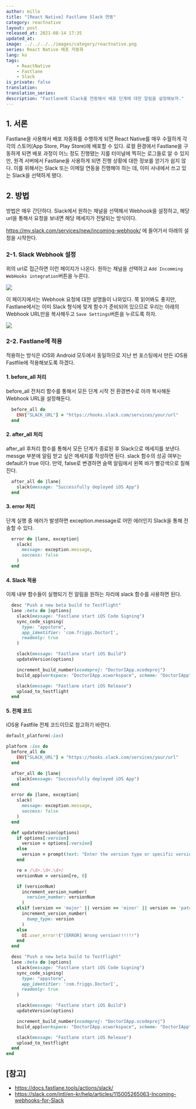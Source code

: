 ```yaml
---
author: millo
title: "[React Native] Fastlane Slack 연동"
category: reactnative
layout: post
released_at: 2021-08-14 17:35
updated_at:
image: ../../../../images/category/reactnative.png
series: React Native 배포 자동화
lang: ko
tags:
    - ReactNative
    - Fastlane
    - Slack
is_private: false
translation:
translation_series:
description: "Fastlane에 Slack을 연동해서 배포 단계에 대한 알림을 설정해보자."
---
```


## 1. 서론

Fastlane을 사용해서 배포 자동화를 수행하게 되면 React Native를 매우 수월하게 각각의 스토어(App Store, Play Store)에 배포할 수 있다. 로컬 환경에서 Fastlane을 구동하게 되면 배포 과정이 어느 정도 진행됐는 지를 터미널에 찍히는 로그들로 알 수 있지만, 원격 서버에서 Fastlane을 사용하게 되면 진행 상황에 대한 정보를 얻기가 쉽지 않다. 이를 위해서는 Slack 또는 이메일 연동을 진행해야 하는 데, 이미 사내에서 쓰고 있는 Slack을 선택하게 됐다.

## 2. 방법

방법은 매우 간단하다. Slack에서 원하는 채널을 선택해서 Webhook을 설정하고, 해당 url을 통해서 요청을 보내면 해당 메세지가 전달되는 방식이다.

https://my.slack.com/services/new/incoming-webhook/ 에 들어가서 아래의 설정을 시작한다.

### 2-1. Slack Webhook 설정

위의 url로 접근하면 이런 페이지가 나온다. 원하는 채널을 선택하고 `Add Incomming WebHooks integration`버튼을 누른다.

![](../../../../images/2021/08/fastlane-slack-1.png)

이 페이지에서는 Webhook 요청에 대한 설명들이 나와있다. 쭉 읽어봐도 좋지만, Fastlane에서는 이미 Slack 형식에 맞게 함수가 준비되어 있으므로 우리는 아래의 Webhook URL만을 복사해두고 `Save Settings`버튼을 누르도록 하자.

![](../../../../images/2021/08/fastlane-slack-2.png)

### 2-2. Fastlane에 적용

적용하는 방식은 iOS와 Android 모두에서 동일하므로 지난 번 포스팅에서 만든 iOS용 Fastfile에 적용해보도록 하겠다.

#### 1. before_all 처리

before_all 전처리 함수를 통해서 모든 단계 시작 전 환경변수로 아까 복사해둔 Webhook URL을 설정해둔다.

```ruby
  before_all do
    ENV["SLACK_URL"] = "https://hooks.slack.com/services/your/url"
  end
```

#### 2. after_all 처리

after_all 후처리 함수를 통해서 모든 단계가 종료된 후 Slack으로 메세지를 보낸다. messge 부분에 알림 받고 싶은 메세지를 작성하면 된다. slack 함수의 성공 여부는 default가 true 이다. 만약, false로 변경하면 슬랙 알림에서 왼쪽 바가 빨강색으로 칠해진다.

```ruby
  after_all do |lane|
    slack(message: "Successfully deployed iOS App")
  end
```

#### 3. error 처리

단계 실행 중 에러가 발생하면 exception.message로 어떤 에러인지 Slack을 통해 전송할 수 있다.

```ruby
  error do |lane, exception|
    slack(
      message: exception.message,
      success: false
    )
  end
```

#### 4. Slack 적용

이제 내부 함수들이 실행되기 전 알림을 원하는 자리에 slack 함수를 사용하면 된다.

```ruby
  desc "Push a new beta build to TestFlight"
  lane :beta do |options|
    slack(message: "Fastlane start iOS Code Signing")
    sync_code_signing(
      type: "appstore",
      app_identifier: 'com.friggs.DoctorI',
      readonly: true
    )

    slack(message: "Fastlane start iOS Build")
    updateVersion(options)

    increment_build_number(xcodeproj: "DoctorIApp.xcodeproj")
    build_app(workspace: "DoctorIApp.xcworkspace", scheme: "DoctorIApp")

    slack(message: "Fastlane start iOS Release")
    upload_to_testflight
  end
```

#### 5. 전체 코드

iOS용 Fastfile 전체 코드이므로 참고하기 바란다.

```ruby
default_platform(:ios)

platform :ios do
  before_all do
    ENV["SLACK_URL"] = "https://hooks.slack.com/services/your/url"
  end

  after_all do |lane|
    slack(message: "Successfully deployed iOS App")
  end

  error do |lane, exception|
    slack(
      message: exception.message,
      success: false
    )
  end

  def updateVersion(options)
    if options[:version]
      version = options[:version]
    else
      version = prompt(text: "Enter the version type or specific version\n(major, minor, patch or 1.0.0): ")
    end

    re = /\d+.\d+.\d+/
    versionNum = version[re, 0]

    if (versionNum)
      increment_version_number(
        version_number: versionNum
      )
    elsif (version == 'major' || version == 'minor' || version == 'patch')
      increment_version_number(
        bump_type: version
      )
    else
      UI.user_error!("[ERROR] Wrong version!!!!!!")
    end
  end

  desc "Push a new beta build to TestFlight"
  lane :beta do |options|
    slack(message: "Fastlane start iOS Code Signing")
    sync_code_signing(
      type: "appstore",
      app_identifier: 'com.friggs.DoctorI',
      readonly: true
    )

    slack(message: "Fastlane start iOS Build")
    updateVersion(options)

    increment_build_number(xcodeproj: "DoctorIApp.xcodeproj")
    build_app(workspace: "DoctorIApp.xcworkspace", scheme: "DoctorIApp")

    slack(message: "Fastlane start iOS Release")
    upload_to_testflight
  end
end
```

## [참고]

-   https://docs.fastlane.tools/actions/slack/
-   https://slack.com/intl/en-kr/help/articles/115005265063-Incoming-webhooks-for-Slack
